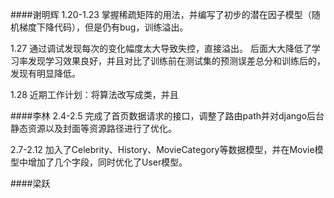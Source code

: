 ####谢明辉
1.20-1.23
掌握稀疏矩阵的用法，并编写了初步的潜在因子模型（随机梯度下降代码），但是仍有bug，训练溢出。

1.27 
通过调试发现每次的变化幅度太大导致失控，直接溢出。
后面大大降低了学习率发现学习效果良好，并且对比了训练前在测试集的预测误差总分和训练后的，发现有明显降低。

1.28
近期工作计划：将算法改写成类，并且

####李林
2.4-2.5
完成了首页数据请求的接口，调整了路由path并对django后台静态资源以及封面等资源路径进行了优化。

2.7-2.12
加入了Celebrity、History、MovieCategory等数据模型，并在Movie模型中增加了几个字段，同时优化了User模型。

####梁跃